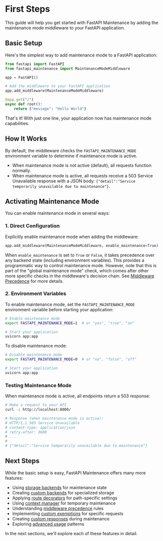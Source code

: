 # First Steps

This guide will help you get started with FastAPI Maintenance by adding the maintenance mode middleware to your FastAPI application.

## Basic Setup

Here's the simplest way to add maintenance mode to a FastAPI application:

```python
from fastapi import FastAPI
from fastapi_maintenance import MaintenanceModeMiddleware

app = FastAPI()

# Add the middleware to your FastAPI application
app.add_middleware(MaintenanceModeMiddleware)

@app.get("/")
async def root():
    return {"message": "Hello World"}
```

That's it! With just one line, your application now has maintenance mode capabilities.

## How It Works

By default, the middleware checks the `FASTAPI_MAINTENANCE_MODE` environment variable to determine if maintenance mode is active. 

- When maintenance mode is not active (default), all requests function normally.
- When maintenance mode is active, all requests receive a 503 Service Unavailable response with a JSON body: `{"detail":"Service temporarily unavailable due to maintenance"}`.

## Activating Maintenance Mode

You can enable maintenance mode in several ways:

### 1. Direct Configuration
Explicitly enable maintenance mode when adding the middleware:
```python
app.add_middleware(MaintenanceModeMiddleware, enable_maintenance=True)
```

When `enable_maintenance` is set to `True` or `False`, it takes precedence over any backend state (including environment variables). This provides a programmatic way to control maintenance mode. However, note that this is part of the "global maintenance mode" check, which comes after other more specific checks in the middleware's decision chain. See [Middleware Precedence](middleware-precedence.md) for more details.

### 2. Environment Variables

To enable maintenance mode, set the `FASTAPI_MAINTENANCE_MODE` environment variable before starting your application:

```bash
# Enable maintenance mode
export FASTAPI_MAINTENANCE_MODE=1  # or "yes", "true", "on"

# Start your application
uvicorn app:app
```

To disable maintenance mode:

```bash
# Disable maintenance mode
export FASTAPI_MAINTENANCE_MODE=0  # or "no", "false", "off"

# Start your application
uvicorn app:app
```

### Testing Maintenance Mode

When maintenance mode is active, all endpoints return a 503 response:

```bash
# Make a request to your API
curl -i http://localhost:8000/

# Response (when maintenance mode is active):
# HTTP/1.1 503 Service Unavailable
# content-type: application/json
# retry-after: 3600
# ...
# 
# {"detail":"Service temporarily unavailable due to maintenance"}
```

## Next Steps

While the basic setup is easy, FastAPI Maintenance offers many more features:

- Using [storage backends](./backends.md) for maintenance state
- Creating [custom backends](./custom-backends.md) for specialized storage
- Applying [route decorators](./decorators.md) for path-specific settings
- Using [context manager](./context-manager.md) for temporary maintenance
- Understanding [middleware precedence](./middleware-precedence.md) rules
- Implementing [custom exemptions](./custom-exemptions.md) for specific requests
- Creating [custom responses](./custom-responses.md) during maintenance
- Exploring [advanced usage](./advanced-usage.md) patterns

In the next sections, we'll explore each of these features in detail.
